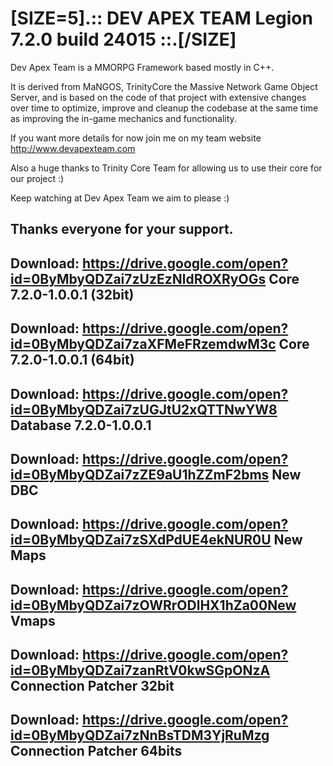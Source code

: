 # [SIZE=5].:: DEV APEX TEAM Legion 7.2.0 build 24015 ::.[/SIZE]

Dev Apex Team is a MMORPG Framework based mostly in C++.

It is derived from MaNGOS, TrinityCore the Massive Network Game Object Server, and is based on the code of that project with extensive changes over time to optimize, improve and cleanup the codebase at the same time as improving the in-game mechanics and functionality.


If you want more details for now join me on my team website http://www.devapexteam.com

Also a huge thanks to Trinity Core Team for allowing us to use their core for our project :)

Keep watching at Dev Apex Team we aim to please :)

Thanks everyone for your support.
-------------------------------------------------------------------------------------------------------------------
Download: https://drive.google.com/open?id=0ByMbyQDZai7zUzEzNldROXRyOGs Core 7.2.0-1.0.0.1 (32bit)
-------------------------------------------------------------------------------------------------------------------
Download: https://drive.google.com/open?id=0ByMbyQDZai7zaXFMeFRzemdwM3c Core 7.2.0-1.0.0.1 (64bit)
----------------------------------------------------------------------------------------------------------------
Download: https://drive.google.com/open?id=0ByMbyQDZai7zUGJtU2xQTTNwYW8  Database 7.2.0-1.0.0.1
-----------------------------------------------------------------------------------------------------------------
Download: https://drive.google.com/open?id=0ByMbyQDZai7zZE9aU1hZZmF2bms New DBC
-----------------------------------------------------------------------------------------------------------------
Download: https://drive.google.com/open?id=0ByMbyQDZai7zSXdPdUE4ekNUR0U New Maps
-----------------------------------------------------------------------------------------------------------------
Download: https://drive.google.com/open?id=0ByMbyQDZai7zOWRrODlHX1hZa00New Vmaps
-----------------------------------------------------------------------------------------------------------------
Download: https://drive.google.com/open?id=0ByMbyQDZai7zanRtV0kwSGpONzA Connection Patcher 32bit
-----------------------------------------------------------------------------------------------------------------
Download: https://drive.google.com/open?id=0ByMbyQDZai7zNnBsTDM3YjRuMzg Connection Patcher 64bits
-----------------------------------------------------------------------------------------------------------------


